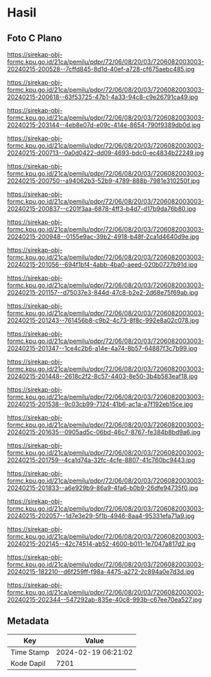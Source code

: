 # Hasil

## Foto C Plano

https://sirekap-obj-formc.kpu.go.id/21ca/pemilu/pdpr/72/06/08/20/03/7206082003003-20240215-200528--7cffd845-8d1d-40ef-a728-cf675aebc485.jpg

https://sirekap-obj-formc.kpu.go.id/21ca/pemilu/pdpr/72/06/08/20/03/7206082003003-20240215-200618--63f53725-47b1-4a33-94c8-c9e26791ca49.jpg

https://sirekap-obj-formc.kpu.go.id/21ca/pemilu/pdpr/72/06/08/20/03/7206082003003-20240215-203144--4eb8e07d-e09c-414e-8654-790f9389db0d.jpg

https://sirekap-obj-formc.kpu.go.id/21ca/pemilu/pdpr/72/06/08/20/03/7206082003003-20240215-200713--0a0d0422-dd09-4693-bdc0-ec4834b22249.jpg

https://sirekap-obj-formc.kpu.go.id/21ca/pemilu/pdpr/72/06/08/20/03/7206082003003-20240215-200750--a94062b3-52b9-4789-888b-7981e310250f.jpg

https://sirekap-obj-formc.kpu.go.id/21ca/pemilu/pdpr/72/06/08/20/03/7206082003003-20240215-200837--c201f3aa-6878-4ff3-b4d7-d17b9da76b80.jpg

https://sirekap-obj-formc.kpu.go.id/21ca/pemilu/pdpr/72/06/08/20/03/7206082003003-20240215-200948--0155e9ac-39b2-4918-b48f-2ca1d4640d9e.jpg

https://sirekap-obj-formc.kpu.go.id/21ca/pemilu/pdpr/72/06/08/20/03/7206082003003-20240215-201056--694f1bf4-4abb-4ba0-aeed-020b0727b91d.jpg

https://sirekap-obj-formc.kpu.go.id/21ca/pemilu/pdpr/72/06/08/20/03/7206082003003-20240215-201157--d75037e3-844d-47c8-b2e2-2d68e75f69ab.jpg

https://sirekap-obj-formc.kpu.go.id/21ca/pemilu/pdpr/72/06/08/20/03/7206082003003-20240215-201243--761456b8-c9b2-4c73-8f8c-992e8a02c078.jpg

https://sirekap-obj-formc.kpu.go.id/21ca/pemilu/pdpr/72/06/08/20/03/7206082003003-20240215-201347--1ce4c2b6-a14e-4a74-8b57-64887f3c7b99.jpg

https://sirekap-obj-formc.kpu.go.id/21ca/pemilu/pdpr/72/06/08/20/03/7206082003003-20240215-201448--2618c2f2-8c57-4403-8e50-3b4b583eaf18.jpg

https://sirekap-obj-formc.kpu.go.id/21ca/pemilu/pdpr/72/06/08/20/03/7206082003003-20240215-201538--9c03cb99-7124-41b6-ac1a-a7f192eb15ce.jpg

https://sirekap-obj-formc.kpu.go.id/21ca/pemilu/pdpr/72/06/08/20/03/7206082003003-20240215-201635--0905ad5c-06bd-46c7-8767-fe384b8bd9a6.jpg

https://sirekap-obj-formc.kpu.go.id/21ca/pemilu/pdpr/72/06/08/20/03/7206082003003-20240215-201759--4ca1d74a-32fc-4cfe-8807-41c760bc9443.jpg

https://sirekap-obj-formc.kpu.go.id/21ca/pemilu/pdpr/72/06/08/20/03/7206082003003-20240215-201833--a6e929b9-86a9-4fa6-b0b9-26dfe94735f0.jpg

https://sirekap-obj-formc.kpu.go.id/21ca/pemilu/pdpr/72/06/08/20/03/7206082003003-20240215-202057--1d7e3e29-5f1b-4946-8aa4-95331efa71a9.jpg

https://sirekap-obj-formc.kpu.go.id/21ca/pemilu/pdpr/72/06/08/20/03/7206082003003-20240215-202145--42c74514-ab52-4600-b011-1e7047a817d2.jpg

https://sirekap-obj-formc.kpu.go.id/21ca/pemilu/pdpr/72/06/08/20/03/7206082003003-20240215-182210--d6f259ff-f98a-4475-a272-2c894a0e7d3d.jpg

https://sirekap-obj-formc.kpu.go.id/21ca/pemilu/pdpr/72/06/08/20/03/7206082003003-20240215-202344--547292ab-835e-40c8-993b-c67ee70ea527.jpg


## Metadata

| Key        | Value               |
| ---------- | ------------------- |
| Time Stamp | 2024-02-19 06:21:02 |
| Kode Dapil | 7201                |



